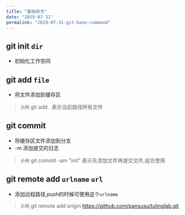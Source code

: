 ```yaml
---
title: "基础命令"
date: "2019-07-31"
permalink: "2019-07-31-git-base-command"
---
```


## git init `dir`
- 初始化工作空间

## git add `file`
- 将文件添加到缓存区
> `示例`
> git add .  表示当前路径所有文件


## git commit
- 将缓存区文件添加到分支
- -m 添加提交的日志
> `示例`
> git commit -am "init" 表示先添加文件再提交文件,组合使用

## git remote add `urlname` `url`
- 添加远程路径,push的时候可使用这个`urlname`</br>
> `示例`
> git remote add origin https://github.com/pansusu/tulinglab.git
